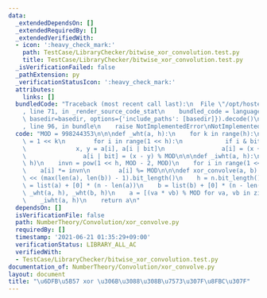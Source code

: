 ```yaml
---
data:
  _extendedDependsOn: []
  _extendedRequiredBy: []
  _extendedVerifiedWith:
  - icon: ':heavy_check_mark:'
    path: TestCase/LibraryChecker/bitwise_xor_convolution.test.py
    title: TestCase/LibraryChecker/bitwise_xor_convolution.test.py
  _isVerificationFailed: false
  _pathExtension: py
  _verificationStatusIcon: ':heavy_check_mark:'
  attributes:
    links: []
  bundledCode: "Traceback (most recent call last):\n  File \"/opt/hostedtoolcache/Python/3.9.6/x64/lib/python3.9/site-packages/onlinejudge_verify/documentation/build.py\"\
    , line 71, in _render_source_code_stat\n    bundled_code = language.bundle(stat.path,\
    \ basedir=basedir, options={'include_paths': [basedir]}).decode()\n  File \"/opt/hostedtoolcache/Python/3.9.6/x64/lib/python3.9/site-packages/onlinejudge_verify/languages/python.py\"\
    , line 96, in bundle\n    raise NotImplementedError\nNotImplementedError\n"
  code: "MOD = 998244353\n\n\ndef _wht(a, h):\n    for k in range(h):\n        bit\
    \ = 1 << k\n        for i in range(1 << h):\n            if i & bit == 0:\n  \
    \              x, y = a[i], a[i | bit]\n                a[i] = (x + y) % MOD\n\
    \                a[i | bit] = (x - y) % MOD\n\n\ndef _iwht(a, h):\n    _wht(a,\
    \ h)\n    invn = pow(1 << h, MOD - 2, MOD)\n    for i in range(1 << h):\n    \
    \    a[i] *= invn\n        a[i] %= MOD\n\n\ndef xor_convolve(a, b):\n    n = 1\
    \ << (max(len(a), len(b)) - 1).bit_length()\n    h = n.bit_length() - 1\n    a\
    \ = list(a) + [0] * (n - len(a))\n    b = list(b) + [0] * (n - len(b))\n\n   \
    \ _wht(a, h), _wht(b, h)\n    a = [(va * vb) % MOD for va, vb in zip(a, b)]\n\
    \    _iwht(a, h)\n    return a\n"
  dependsOn: []
  isVerificationFile: false
  path: NumberTheory/Convolution/xor_convolve.py
  requiredBy: []
  timestamp: '2021-06-21 01:35:29+09:00'
  verificationStatus: LIBRARY_ALL_AC
  verifiedWith:
  - TestCase/LibraryChecker/bitwise_xor_convolution.test.py
documentation_of: NumberTheory/Convolution/xor_convolve.py
layout: document
title: "\u6DFB\u5B57 xor \u306B\u3088\u308B\u7573\u307F\u8FBC\u307F"
---
```

